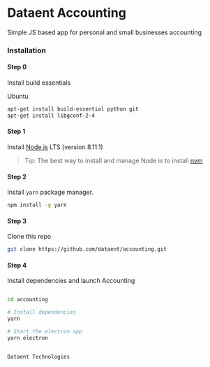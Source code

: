 # Dataent Accounting

Simple JS based app for personal and small businesses accounting


### Installation

#### Step 0

Install build essentials

Ubuntu

```bash
apt-get install build-essential python git
apt-get install libgconf-2-4
```

#### Step 1

Install [Node.js](https://nodejs.org/en/) LTS (version 8.11.1)

> Tip: The best way to install and manage Node is to install [nvm](https://github.com/creationix/nvm)

#### Step 2

Install `yarn` package manager.

```bash
npm install -g yarn
```

#### Step 3

Clone this repo 

```bash
git clone https://github.com/dataent/accounting.git
```

#### Step 4

Install dependencies and launch Accounting

```bash

cd accounting

# Install dependencies
yarn

# Start the electron app
yarn electron


Dataent Technologies

